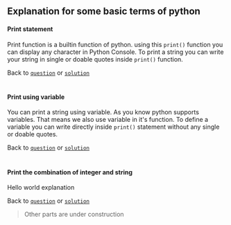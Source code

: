 ## Explanation for some basic terms of python


#### Print statement 
Print function is a builtin function of python. using this `print()` function you can display any character in Python Console. To print a string you can write your string in single or doable quotes inside `print()` function.

Back to [`question`][ga] or [`solution`][gqb] 
#
#### Print using variable
You can print a string using variable. As you know python supports variables. That means we also use variable in it's function. To define a variable you can write directly inside `print()` statement without any single or doable quotes.  

Back to [`question`][ga] or [`solution`][gqb]
#    
#### Print the combination of integer and string
Hello world explanation

Back to [`question`][ga] or [`solution`][gqb]

> Other parts are under construction

[ga1]: ../answer/1_1.md#print-your-name-using-python
[ga2]: ../answer/1_1.md#print-your-name-using-variable-in-python
[ga3]: ../answer/1_1.md#print-your-name-and-age-using-python
[ga4]: ../answer/1_1.md#print-your-name-and-age-using-variable-in-python
[ga]: ../answer/1_1.md

[gqb]: ../questions/1_1.md#ground-level-questions